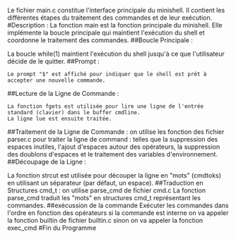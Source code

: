 Le fichier main.c constitue l'interface principale du minishell. 
Il contient les différentes étapes du traitement des commandes et de leur exécution.
#Description : 
La fonction main est la fonction principale du minishell. Elle implémente la boucle principale qui 
maintient l'exécution du shell et coordonne le traitement des commandes.
##Boucle Principale :

  La boucle while(1) maintient l'exécution du shell jusqu'à ce que l'utilisateur décide de le quitter.
##Prompt :

    Le prompt "$" est affiché pour indiquer que le shell est prêt à accepter une nouvelle commande.
##Lecture de la Ligne de Commande :

    La fonction fgets est utilisée pour lire une ligne de l'entrée standard (clavier) dans le buffer cmdline. 
    La ligne lue est ensuite traitée.
##Traitement de la Ligne de Commande :
 on utilise les fonction des fichier parser.c pour traiter la ligne de command :
 telles que la suppression des espaces inutiles, l'ajout d'espaces autour des opérateurs, la suppression des doublons d'espaces et le traitement des variables d'environnement.
##Découpage de la Ligne :

La fonction strcut est utilisée pour découper la ligne en "mots" (cmdtoks) en
 utilisant un séparateur (par défaut, un espace).
##Traduction en Structures cmd_t :
on utilise parse_cmd de fichier cmd.c
    La fonction parse_cmd traduit les "mots" en structures cmd_t représentant les commandes.
##exécussion de la commande
Exécuter les commandes dans l'ordre en fonction des opérateurs
si la commande est interne on va appeler la fonction builtin de fichier builtin.c
sinon on va appeler la fonction exec_cmd 
#Fin du Programme 

